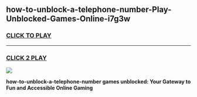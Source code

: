 
## how-to-unblock-a-telephone-number-Play-Unblocked-Games-Online-i7g3w
<h3>
<a href="https://premium76.site?title=how-to-unblock-a-telephone-number&ref=25A">CLICK TO PLAY</a></h3>
<hr>

<h3>
<a href="https://premium76.site?title=how-to-unblock-a-telephone-number&ref=25A">CLICK 2 PLAY</a>
  
</h3>

<a href="https://premium76.site?title=how-to-unblock-a-telephone-number&ref=25A"><img src="https://clearcache.store/games.png"></a>


**how-to-unblock-a-telephone-number games unblocked: Your Gateway to Fun and Accessible Online Gaming**
